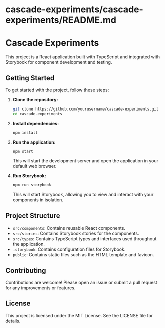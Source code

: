 # cascade-experiments/cascade-experiments/README.md

# Cascade Experiments

This project is a React application built with TypeScript and integrated with Storybook for component development and testing.

## Getting Started

To get started with the project, follow these steps:

1. **Clone the repository:**

   ```bash
   git clone https://github.com/yourusername/cascade-experiments.git
   cd cascade-experiments
   ```

2. **Install dependencies:**

   ```bash
   npm install
   ```

3. **Run the application:**

   ```bash
   npm start
   ```

   This will start the development server and open the application in your default web browser.

4. **Run Storybook:**

   ```bash
   npm run storybook
   ```

   This will start Storybook, allowing you to view and interact with your components in isolation.

## Project Structure

- `src/components`: Contains reusable React components.
- `src/stories`: Contains Storybook stories for the components.
- `src/types`: Contains TypeScript types and interfaces used throughout the application.
- `.storybook`: Contains configuration files for Storybook.
- `public`: Contains static files such as the HTML template and favicon.

## Contributing

Contributions are welcome! Please open an issue or submit a pull request for any improvements or features.

## License

This project is licensed under the MIT License. See the LICENSE file for details.